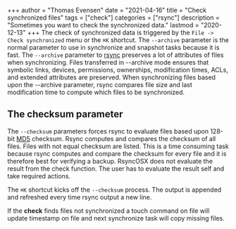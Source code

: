 +++
author = "Thomas Evensen"
date = "2021-04-16"
title =  "Check synchronized files"
tags = ["check"]
categories = ["rsync"]
description = "Sometimes you want to check the synchronized data."
lastmod = "2020-12-13"
+++
The check of synchronized data is triggered by the `File -> Check synchronized` menu or the `⌘K` shortcut. The `--archive` parameter is the normal parameter to use in synchronize and snapshot tasks because it is fast. The `--archive` parameter to [rsync](https://en.wikipedia.org/wiki/Rsync) preserves a lot of attributes of files when synchronizing. Files transferred in --archive mode ensures that symbolic links, devices, permissions, ownerships, modification times, ACLs, and extended attributes are preserved. When synchronizing files based upon the --archive parameter, rsync compares file size and last modification time to compute which files to be synchronized.

## The checksum parameter

The `--checksum` parameters forces rsync to evaluate files based upon 128-bit [MD5](https://en.wikipedia.org/wiki/MD5) checksum. Rsync computes and compares the checksum of all files. Files with not equal checksum are listed. This is a time consuming task because rsync computes and compare the checksum for every file and it is therefore best for verifying a backup. RsyncOSX does not evaluate the result from the check function. The user has to evaluate the result self and take required actions.

The `⌘K` shortcut kicks off the `--checksum` process. The output is appended and refreshed every time rsync output a new line.

If the **check** finds files not synchronized a touch command on file will update timestamp on file and next synchronize task will copy missing files.
